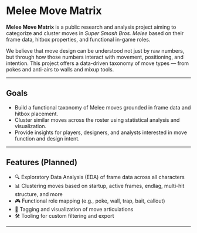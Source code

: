 # Melee Move Matrix

**Melee Move Matrix** is a public research and analysis project aiming to categorize and cluster moves in *Super Smash Bros. Melee* based on their frame data, hitbox properties, and functional in-game roles. 

We believe that move design can be understood not just by raw numbers, but through how those numbers interact with movement, positioning, and intention. This project offers a data-driven taxonomy of move types — from pokes and anti-airs to walls and mixup tools.

---

## Goals

- Build a functional taxonomy of Melee moves grounded in frame data and hitbox placement.
- Cluster similar moves across the roster using statistical analysis and visualization.
- Provide insights for players, designers, and analysts interested in move function and design intent.

---

## Features (Planned)

- 🔍 Exploratory Data Analysis (EDA) of frame data across all characters
- 📊 Clustering moves based on startup, active frames, endlag, multi-hit structure, and more
- 🎮 Functional role mapping (e.g., poke, wall, trap, bait, callout)
- 🧠 Tagging and visualization of move articulations
- 🛠️ Tooling for custom filtering and export

---